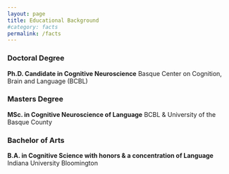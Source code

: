 ```yaml
---
layout: page
title: Educational Background
#category: facts
permalink: /facts
---
```


### Doctoral Degree
**Ph.D. Candidate in Cognitive Neuroscience**
Basque Center on Cognition, Brain and Language (BCBL)

### Masters Degree
**MSc. in Cognitive Neuroscience of Language**
BCBL & University of the Basque County 

### Bachelor of Arts
**B.A. in Cognitive Science with honors & a concentration of Language**
Indiana University Bloomington
